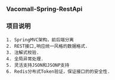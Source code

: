 ###  **Vacomall-Spring-RestApi** 
### 项目说明
```
1. SpringMVC架构，前后端分离
2. REST接口,响应统一风格的数据格式.
3. 注解式校验.
4. 全局异常处理.
5. 灵活支持JSON和JSONP支持
6. Redis分布式Token验证，保证接口的的安全性.
```